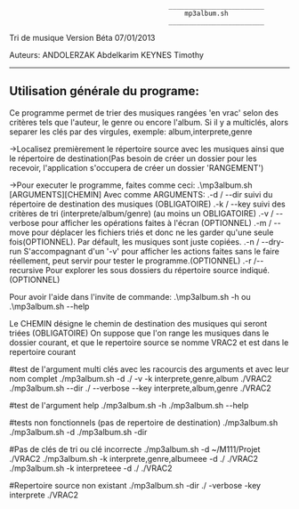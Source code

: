                                             ________________________
                                                mp3album.sh	
                                            ________________________

Tri de musique Version Béta 07/01/2013

Auteurs:	ANDOLERZAK Abdelkarim
		KEYNES 	   Timothy

--------------------------------
Utilisation générale du programe:
---------------------------------
Ce programme permet de trier des musiques rangées 'en vrac' selon des critères tels que l'auteur, le genre ou encore l'album. Si il y a multiclés, alors separer les clés par des virgules, exemple: album,interprete,genre


->Localisez premièrement le répertoire source avec les musiques ainsi que le répertoire de destination(Pas besoin de créer un dossier pour les recevoir, l'application s'occupera de créer un dossier 'RANGEMENT')

->Pour executer le programme, faites comme ceci:
.\mp3album.sh [ARGUMENTS][CHEMIN]
Avec comme ARGUMENTS:
.-d / --dir  suivi du répertoire de destination des musiques (OBLIGATOIRE)
.-k / --key suivi des critères de tri (interprete/album/genre) (au moins un OBLIGATOIRE)
.-v / --verbose pour afficher les opérations faites à l'écran (OPTIONNEL)
.-m / --move pour déplacer les fichiers triés et donc ne les garder qu'une seule fois(OPTIONNEL). Par défault, les musiques sont juste copiées.
.-n / --dry-run S'accompagnant d'un '-v' pour afficher les actions faites sans le faire réellement, peut servir pour tester le programme.(OPTIONNEL)
.-r /--recursive Pour explorer les sous dossiers du répertoire source indiqué. (OPTIONNEL)

Pour avoir l'aide dans l'invite de commande:
.\mp3album.sh -h ou 
.\mp3album.sh --help

Le CHEMIN désigne le chemin de destination des musiques qui seront triées (OBLIGATOIRE)
On suppose que l'on range les musiques dans le dossier courant, et que le repertoire source se nomme VRAC2 et est dans le repertoire courant

#test de l'argument multi clés avec les racourcis des arguments et avec leur nom complet
./mp3album.sh -d ./  -v -k interprete,genre,album ./VRAC2
./mp3album.sh --dir ./  --verbose --key interprete,album,genre ./VRAC2

#test de l'argument help
./mp3album.sh -h
./mp3album.sh --help

#tests non fonctionnels (pas de repertoire de destination)
./mp3album.sh 
./mp3album.sh -d
./mp3album.sh -dir

#Pas de clés de tri ou clé incorrecte
./mp3album.sh -d ~/M111/Projet ./VRAC2
./mp3album.sh -k interprete,genre,albumeee -d ./ ./VRAC2
./mp3album.sh -k interpreteee -d ./ ./VRAC2

#Repertoire source non existant
./mp3album.sh -dir ./ -verbose -key interprete ./VRAC2


